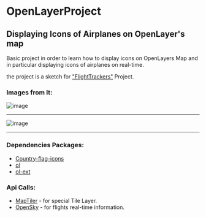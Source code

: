 # OpenLayerProject
## Displaying Icons of Airplanes on OpenLayer's map

Basic project in order to learn how to display icons on OpenLayers Map and in particular displaying icons of airplanes on real-time.

the project is a sketch for ["FlightTrackers"](https://github.com/m0riya42/flightTrackers) Project.

### Images from It:
![image](https://user-images.githubusercontent.com/44200760/130363446-f01b07a4-27f6-41d6-980b-90d5c315c32e.png)

 *******
![image](https://user-images.githubusercontent.com/44200760/130363396-08e9570a-dfcb-4162-9096-1b4e9769144d.png)

 *******



### Dependencies Packages:
* [Country-flag-icons](https://gitlab.com/catamphetamine/country-flag-icons)
* [ol](https://openlayers.org/)
* [ol-ext](https://viglino.github.io/ol-ext/)

### Api Calls:
* [MapTiler](https://docs.maptiler.com/cloud/api/) - for special Tile Layer.
* [OpenSky](https://opensky-network.org/apidoc/) - for flights real-time information.





